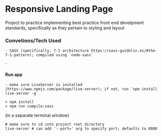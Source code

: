 # Responsive Landing Page

Project to practice implementing best practice front end develpment standards, specifically as they pertain to styling and layout

### Convetions/Tech Used

    - SASS (specifically, 7-1 architecture https://sass-guidelin.es/#the-7-1-pattern); compiled using `node-sass`

    - 

#### Run app

    - make sure LiveServer is installed (https://www.npmjs.com/package/live-server); if not, run `npm install live-server -g`


```
> npm install
> npm run compile:sass
```

(in a separate terminal window)
```
# make sure to cd into project root directory
live-server # can add '--port=' arg to specify port; defaults to 8080
```
